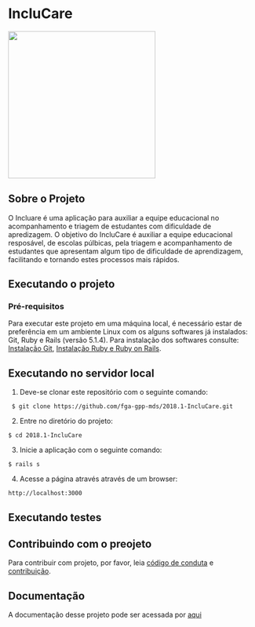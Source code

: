 # IncluCare
<img src="https://github.com/fga-gpp-mds/2018.1-IncluCare/blob/docs/docs/images/incluCareLogo.png"  width="300" height="300"/>

## Sobre o Projeto

<p>O Incluare é uma aplicação para auxiliar a equipe educacional no acompanhamento e triagem de estudantes com dificuldade de apredizagem.
O objetivo do IncluCare é auxiliar a equipe educacional resposável, de escolas púlbicas, pela triagem e acompanhamento de estudantes que apresentam algum tipo de dificuldade de aprendizagem, facilitando e tornando estes processos mais rápidos.</p>

## Executando o projeto

### Pré-requisitos

Para executar este projeto em uma máquina local, é necessário estar de preferência em um ambiente Linux com os alguns softwares já instalados: Git, Ruby e Rails (versão 5.1.4). Para instalação dos softwares consulte: [Instalação Git](https://git-scm.com/book/pt-br/v2/Come%C3%A7ando-Instalando-o-Git), [Instalação Ruby e Ruby on Rails](https://gorails.com/setup/ubuntu/16.04).

## Executando no servidor local

1. Deve-se clonar este repositório com o seguinte comando:

<pre><code> $ git clone https://github.com/fga-gpp-mds/2018.1-IncluCare.git </code></pre>

2. Entre no diretório do projeto:

<pre><code>$ cd 2018.1-IncluCare</code></pre>

3. Inicie a aplicação com o seguinte comando:

<pre><code>$ rails s</code></pre>

4. Acesse a página através através de um browser:
<pre><code>http://localhost:3000</code></pre>

## Executando testes

## Contribuindo com o preojeto

Para contribuir com projeto, por favor, leia [código de conduta](https://github.com/fga-gpp-mds/2018.1-IncluCare/blob/master/CODE_OF_CONDUCT.md) e [contribuição](https://github.com/fga-gpp-mds/2018.1-IncluCare/blob/master/CONTRIBUTING.md).

## Documentação

A documentação desse projeto pode ser acessada por [aqui](https://github.com/fga-gpp-mds/2018.1-IncluCare/tree/docs/docs)
